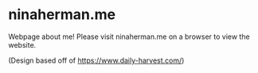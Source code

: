 # ninaherman.me

Webpage about me! Please visit ninaherman.me on a browser to view the website.

(Design based off of https://www.daily-harvest.com/)


